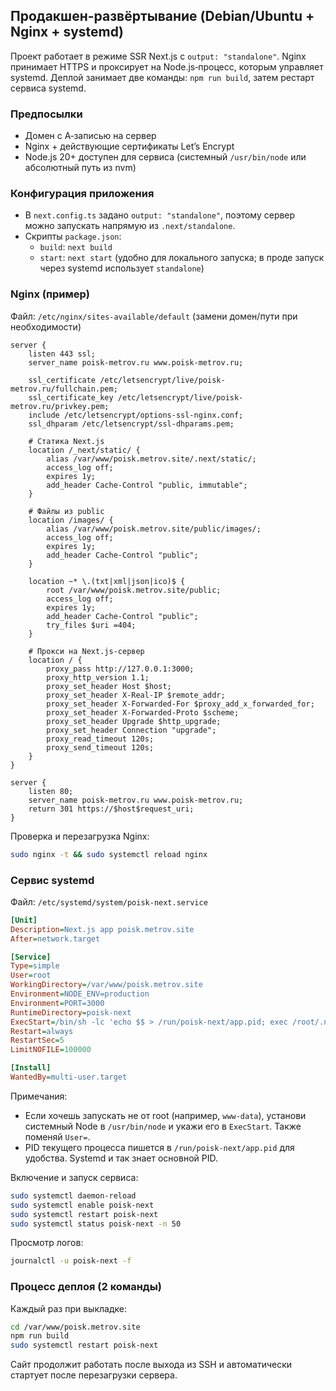 ## Продакшен-развёртывание (Debian/Ubuntu + Nginx + systemd)

Проект работает в режиме SSR Next.js с `output: "standalone"`. Nginx принимает HTTPS и проксирует на Node.js‑процесс, которым управляет systemd. Деплой занимает две команды: `npm run build`, затем рестарт сервиса systemd.

### Предпосылки
- Домен с A‑записью на сервер
- Nginx + действующие сертификаты Let’s Encrypt
- Node.js 20+ доступен для сервиса (системный `/usr/bin/node` или абсолютный путь из nvm)

### Конфигурация приложения
- В `next.config.ts` задано `output: "standalone"`, поэтому сервер можно запускать напрямую из `.next/standalone`.
- Скрипты `package.json`:
  - `build`: `next build`
  - `start`: `next start` (удобно для локального запуска; в проде запуск через systemd использует `standalone`)

### Nginx (пример)
Файл: `/etc/nginx/sites-available/default` (замени домен/пути при необходимости)

```nginx
server {
    listen 443 ssl;
    server_name poisk-metrov.ru www.poisk-metrov.ru;

    ssl_certificate /etc/letsencrypt/live/poisk-metrov.ru/fullchain.pem;
    ssl_certificate_key /etc/letsencrypt/live/poisk-metrov.ru/privkey.pem;
    include /etc/letsencrypt/options-ssl-nginx.conf;
    ssl_dhparam /etc/letsencrypt/ssl-dhparams.pem;

    # Статика Next.js
    location /_next/static/ {
        alias /var/www/poisk.metrov.site/.next/static/;
        access_log off;
        expires 1y;
        add_header Cache-Control "public, immutable";
    }

    # Файлы из public
    location /images/ {
        alias /var/www/poisk.metrov.site/public/images/;
        access_log off;
        expires 1y;
        add_header Cache-Control "public";
    }

    location ~* \.(txt|xml|json|ico)$ {
        root /var/www/poisk.metrov.site/public;
        access_log off;
        expires 1y;
        add_header Cache-Control "public";
        try_files $uri =404;
    }

    # Прокси на Next.js‑сервер
    location / {
        proxy_pass http://127.0.0.1:3000;
        proxy_http_version 1.1;
        proxy_set_header Host $host;
        proxy_set_header X-Real-IP $remote_addr;
        proxy_set_header X-Forwarded-For $proxy_add_x_forwarded_for;
        proxy_set_header X-Forwarded-Proto $scheme;
        proxy_set_header Upgrade $http_upgrade;
        proxy_set_header Connection "upgrade";
        proxy_read_timeout 120s;
        proxy_send_timeout 120s;
    }
}

server {
    listen 80;
    server_name poisk-metrov.ru www.poisk-metrov.ru;
    return 301 https://$host$request_uri;
}
```

Проверка и перезагрузка Nginx:

```bash
sudo nginx -t && sudo systemctl reload nginx
```

### Сервис systemd
Файл: `/etc/systemd/system/poisk-next.service`

```ini
[Unit]
Description=Next.js app poisk.metrov.site
After=network.target

[Service]
Type=simple
User=root
WorkingDirectory=/var/www/poisk.metrov.site
Environment=NODE_ENV=production
Environment=PORT=3000
RuntimeDirectory=poisk-next
ExecStart=/bin/sh -lc 'echo $$ > /run/poisk-next/app.pid; exec /root/.nvm/versions/node/v21.0.0/bin/node .next/standalone/server.js'
Restart=always
RestartSec=5
LimitNOFILE=100000

[Install]
WantedBy=multi-user.target
```

Примечания:
- Если хочешь запускать не от root (например, `www-data`), установи системный Node в `/usr/bin/node` и укажи его в `ExecStart`. Также поменяй `User=`.
- PID текущего процесса пишется в `/run/poisk-next/app.pid` для удобства. Systemd и так знает основной PID.

Включение и запуск сервиса:

```bash
sudo systemctl daemon-reload
sudo systemctl enable poisk-next
sudo systemctl restart poisk-next
sudo systemctl status poisk-next -n 50
```

Просмотр логов:

```bash
journalctl -u poisk-next -f
```

### Процесс деплоя (2 команды)
Каждый раз при выкладке:

```bash
cd /var/www/poisk.metrov.site
npm run build
sudo systemctl restart poisk-next
```

Сайт продолжит работать после выхода из SSH и автоматически стартует после перезагрузки сервера.


